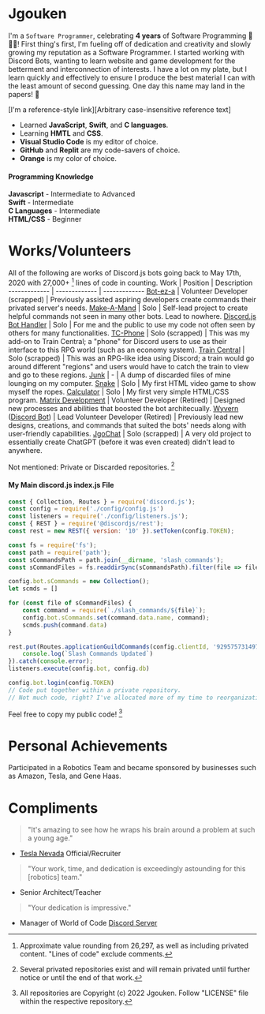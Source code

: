 # Jgouken
I'm a `Software Programmer`, celebrating **4 years** of Software Programming 🎉🎉🎉!
First thing's first, I'm fueling off of dedication and creativity and slowly growing my reputation as a Software Programmer. I started working with Discord Bots, wanting to learn website and game development for the betterment and interconnection of interests. I have a lot on my plate, but I learn quickly and effectively to ensure I produce the best material I can with the least amount of second guessing. One day this name may land in the papers! 📰

[I'm a reference-style link][Arbitrary case-insensitive reference text]

- Learned **JavaScript**, **Swift**, and **C languages**.
- Learning **HMTL** and **CSS**.
- **Visual Studio Code** is my editor of choice.
- **GitHub** and **Replit** are my code-savers of choice.
- **Orange** is my color of choice.

#### Programming Knowledge
**Javascript** - Intermediate to Advanced\
**Swift** - Intermediate\
**C Languages** - Intermediate\
**HTML/CSS** - Beginner

# Works/Volunteers
All of the following are works of Discord.js bots going back to May 17th, 2020 with 27,000+ [^1] lines of code in counting.
Work  | Position | Description
------------- | ------------- | -------------
[Bot-ez-a](https://github.com/Jgouken/BOT-ez-a) | Volunteer Developer (scrapped) | Previously assisted aspiring developers create commands their privated server's needs.
[Make-A-Mand](https://github.com/Jgouken/MakeAMand) | Solo | Self-lead project to create helpful commands not seen in many other bots. Lead to nowhere.
[Discord.js Bot Handler](https://github.com/Jgouken/Discord.js-Basic-Bot-Handler) | Solo | For me and the public to use my code not often seen by others for many functionalities.
[TC-Phone](https://github.com/Jgouken/TC-Phone) | Solo (scrapped) | This was my add-on to Train Central; a "phone" for Discord users to use as their interface to this RPG world (such as an economy system).
[Train Central](https://github.com/Jgouken/Train-Central) | Solo (scrapped) | This was an RPG-like idea using Discord; a train would go around different "regions" and users would have to catch the train to view and go to these regions.
[Junk](https://github.com/Jgouken/Junk) | - | A dump of discarded files of mine lounging on my computer.
[Snake](https://github.com/Jgouken/snake) | Solo | My first HTML video game to show myself the ropes.
[Calculator](https://github.com/Jgouken/calculator) | Solo | My first very simple HTML/CSS program.
[Matrix Development](https://github.com/MatrixDevelopment-GH) | Volunteer Developer (Retired) | Designed new processes and abilities that boosted the bot architecually.
[Wyvern](https://wyvern.host/) ([Discord Bot](https://discordbotlist.com/bots/wyvern)) | Lead Volunteer Developer (Retired) | Previously lead new designs, creations, and commands that suited the bots' needs along with user-friendly capabilities.
[JgoChat](https://github.com/Jgouken/JgoChat) | Solo (scrapped) | A very old project to essentially create ChatGPT (before it was even created) didn't lead to anywhere.

Not mentioned: Private or Discarded repositories. [^2]
#### My Main discord.js index.js File

```javascript
const { Collection, Routes } = require('discord.js');
const config = require('./config/config.js')
const listeners = require('./config/listeners.js');
const { REST } = require('@discordjs/rest');
const rest = new REST({ version: '10' }).setToken(config.TOKEN);

const fs = require('fs');
const path = require('path');
const sCommandsPath = path.join(__dirname, 'slash_commands');
const sCommandFiles = fs.readdirSync(sCommandsPath).filter(file => file.endsWith('.js'));

config.bot.sCommands = new Collection();
let scmds = []

for (const file of sCommandFiles) {
	const command = require(`./slash_commands/${file}`);
	config.bot.sCommands.set(command.data.name, command);
	scmds.push(command.data)
}

rest.put(Routes.applicationGuildCommands(config.clientId, '929575731497951312'), { body: scmds.map(command => command.toJSON()) }).then(() => {
	console.log(`Slash Commands Updated`)
}).catch(console.error);
listeners.execute(config.bot, config.db)

config.bot.login(config.TOKEN)
// Code put together within a private repository.
// Not much code, right? I've allocated more of my time to reorganization, just so that I know exactly where what happens.
```
Feel free to copy my public code! [^3]

# Personal Achievements
Participated in a Robotics Team and became sponsored by businesses such as Amazon, Tesla, and Gene Haas.

# Compliments

> "It's amazing to see how he wraps his brain around a problem at such a young age."
- [Tesla Nevada](https://www.tesla.com/gigafactory) Official/Recruiter
> "Your work, time, and dedication is exceedingly astounding for this [robotics] team."
- Senior Architect/Teacher
> "Your dedication is impressive."
- Manager of World of Code [Discord Server](http://discord.gg/program)

[^1]: Approximate value rounding from 26,297, as well as including privated content. "Lines of code" exclude comments.
[^2]: Several privated repositories exist and will remain privated until further notice or until the end of that work.
[^3]: All repositories are Copyright (c) 2022 Jgouken. Follow "LICENSE" file within the respective repository.
